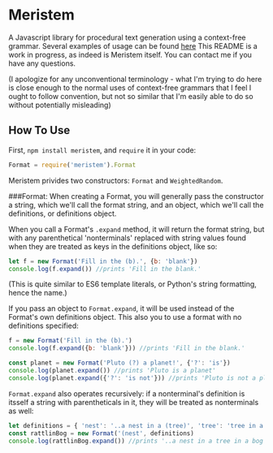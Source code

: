 Meristem
======

A Javascript library for procedural text generation using a context-free grammar.
Several examples of usage can be found [here](https://github.com/ForrestWeiswolf/Meristem-examples)
This README is a work in progress, as indeed is Meristem itself. You can contact me if you have any questions. 

(I apologize for any unconventional terminology - what I'm trying to do here is close enough to the normal uses of context-free grammars that I feel I ought to follow convention, but not so similar that I'm easily able to do so without potentially misleading)

How To Use
------
First, `npm install meristem`, and `require` it in your code:
```javascript
Format = require('meristem').Format
```
Meristem privides two constructors: `Format` and `WeightedRandom`.

###Format:
When creating a Format, you will generally pass the constructor a string, which we'll call the format string, and an object, which we'll call the definitions, or definitions object. 

When you call a Format's `.expand` method, it will return the format string, but with any parenthetical 'nonterminals' replaced with string values found when they are treated as keys in the definitions object, like so:
```javascript
let f = new Format('Fill in the (b).', {b: 'blank'})
console.log(f.expand()) //prints 'Fill in the blank.'
```

(This is quite similar to ES6 template literals, or Python's string formatting, hence the name.)

If you pass an object to `Format.expand`, it will be used instead of the Format's own definitions object. This also you to use a format with no definitions specified:
```javascript
f = new Format('Fill in the (b).')
console.log(f.expand({b: 'blank'})) //prints 'Fill in the blank.'

const planet = new Format('Pluto (?) a planet!', {'?': 'is'})
console.log(planet.expand()) //prints 'Pluto is a planet'
console.log(planet.expand({'?': 'is not'})) //prints 'Pluto is not a planet'
```

`Format.expand` also operates recursively: if a nonterminal's definition is itsself a string with parentheticals in it, they will be treated as nonterminals as well:
```javascript
let definitions = { 'nest': '..a nest in a (tree)', 'tree': 'tree in a (bog)', 'bog': 'bog down in the valley, oh!' } 
const rattlinBog = new Format('(nest', definitions)
console.log(rattlinBog.expand()) //prints '..a nest in a tree in a bog down in the valley, oh!'
```